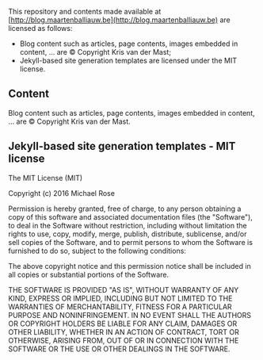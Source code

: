 This repository and contents made available at [http://blog.maartenballiauw.be](http://blog.maartenballiauw.be) are licensed as follows:

* Blog content such as articles, page contents, images embedded in content, ... are &copy; Copyright Kris van der Mast;
* Jekyll-based site generation templates are licensed under the MIT license.

## Content

Blog content such as articles, page contents, images embedded in content, ... are &copy; Copyright Kris van der Mast.

## Jekyll-based site generation templates - MIT license

The MIT License (MIT)

Copyright (c) 2016 Michael Rose

Permission is hereby granted, free of charge, to any person obtaining a copy
of this software and associated documentation files (the "Software"), to deal
in the Software without restriction, including without limitation the rights
to use, copy, modify, merge, publish, distribute, sublicense, and/or sell
copies of the Software, and to permit persons to whom the Software is
furnished to do so, subject to the following conditions:

The above copyright notice and this permission notice shall be included in all
copies or substantial portions of the Software.

THE SOFTWARE IS PROVIDED "AS IS", WITHOUT WARRANTY OF ANY KIND, EXPRESS OR
IMPLIED, INCLUDING BUT NOT LIMITED TO THE WARRANTIES OF MERCHANTABILITY,
FITNESS FOR A PARTICULAR PURPOSE AND NONINFRINGEMENT. IN NO EVENT SHALL THE
AUTHORS OR COPYRIGHT HOLDERS BE LIABLE FOR ANY CLAIM, DAMAGES OR OTHER
LIABILITY, WHETHER IN AN ACTION OF CONTRACT, TORT OR OTHERWISE, ARISING FROM,
OUT OF OR IN CONNECTION WITH THE SOFTWARE OR THE USE OR OTHER DEALINGS IN THE
SOFTWARE.
